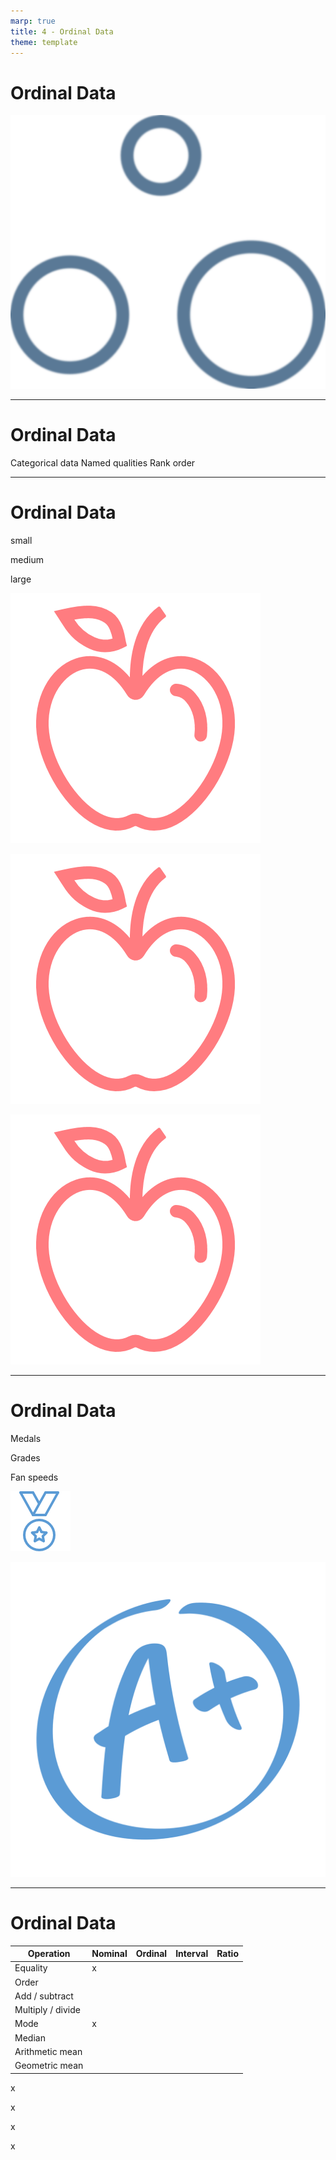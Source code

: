 ```yaml
---
marp: true
title: 4 - Ordinal Data
theme: template
---
```


# Ordinal Data

![bg contain](images/557-5.png)

<!--
The second type of categorical data that we encounter in data science are ordinal data.
-->

---

<!-- _class: title-two-content-left -->

# Ordinal Data

Categorical data
Named qualities
Rank order


<!--
[1] Ordinal data are a type of categorical data.

[2] That is, they describe named qualities of things.

[3] However, ordinal data do have a natural rank order to them.

So they can be sorted in order by their rank.
-->

---

<!-- _class: title-three-content -->

# Ordinal Data

small

medium

large

![image](images/543-16.png)

![image](images/543-20.png)

![image](images/543-21.png)

<!--
[1] For example, we could group apples into small, medium, and large sizes. 

Medium apples are larger than small apples, and large apples are larger than medium apples, so they do have a natural rank order.
-->

---

<!-- _class: title-three-content -->

# Ordinal Data

Medals

Grades

Fan speeds

![image](images/544-12.png)


![image](images/544-42.png)

<!--
Other examples of ordinal data include:  

[1] bronze, silver, and gold medals in the Olympics, 

[2] assigning letter grades for student test scores, 

[3] and low, medium, and high speeds on a portable fan.

The key distinction is that ordinal values do have a natural order to them.

... so we can sort them in a natural way.
-->

---

<!-- _class: title-one-content-left -->

# Ordinal Data

| Operation | Nominal | Ordinal | Interval | Ratio |
|  --- | --- | --- | --- | --- |
| Equality | x |  |  |  |
| Order |  |  |  |  |
| Add / subtract |  |  |  |  |
| Multiply / divide |  |  |  |  |
| Mode | x |  |  |  |
| Median |  |  |  |  |
| Arithmetic mean |  |  |  |  |
| Geometric mean |  |  |  |  |


x

x

x

x

<!--
We can perform a few more mathematical operations on ordinal data than on nominal data.

[1-2] In addition to testing for both equality and determining the mode.

[1] We can also test two ordinal values for their order (by determining if one value is ranked greater than or less than another).

[2] In addition, we can determine the median (i.e. the middle most value in a list of sorted values).

Ordinal data are a bit more powerful than nominal data, in terms of mathematical operations, but still not as powerful as interval and ratio data.
-->